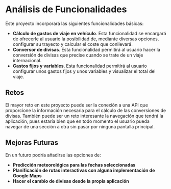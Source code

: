 # Análisis de Funcionalidades

Este proyecto incorporará las siguientes funcionalidades básicas:

- **Cálculo de gastos de viaje en vehículo**. Esta funcionalidad se encargará de ofrecerle al usuario la posibilidad de, mediante diversas opciones, configurar su trayecto y calcular el coste que conllevará.
- **Conversor de divisas**. Esta funcionalidad permitirá al usuario hacer la conversión de divisas que precise cuando se trate de un viaje internacional.
- **Gastos fijos y variables**. Esta funcionalidad permitirá al usuario configurar unos gastos fijos y unos variables y visualizar el total del viaje.

## Retos

El mayor reto en este proyecto puede ser la conexión a una API que proporcione la información necesaria para el cálculo de las conversiones de divisas. También puede ser un reto interesante la navegación que tendrá la aplicación, pues estaría bien que en todo momento el usuario pueda navegar de una sección a otra sin pasar por ninguna pantalla principal.

## Mejoras Futuras

En un futuro podría añadirse las opciones de:

- **Predicción meteorológica para las fechas seleccionadas**
- **Planificación de rutas interactivas con alguna implementación de Google Maps**
- **Hacer el cambio de divisas desde la propia aplicación**
